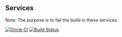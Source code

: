 ## Services

Note: The purpose is to fail the build in these services

[![Circle CI](https://circleci.com/gh/VictorBjelkholm/ruby-autochecker-example.svg?style=svg)](https://circleci.com/gh/VictorBjelkholm/ruby-autochecker-example)
[![Build Status](https://semaphoreci.com/api/v1/victorbjelkholm/ruby-autochecker-example/branches/master/badge.svg)](https://semaphoreci.com/victorbjelkholm/ruby-autochecker-example)
